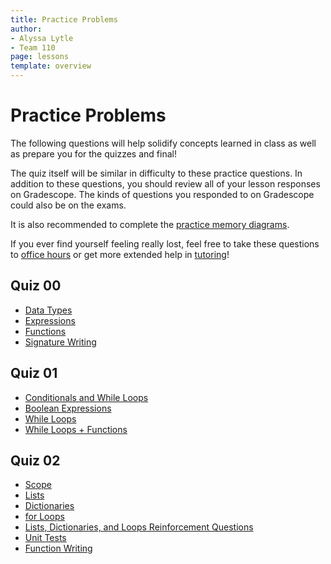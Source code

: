 ```yaml
---
title: Practice Problems
author:
- Alyssa Lytle
- Team 110
page: lessons
template: overview
---
```


# Practice Problems

The following questions will help solidify concepts learned in class as well as prepare you for the quizzes and final!

The quiz itself will be similar in difficulty to these practice questions. In addition to these questions, you should review all of your lesson responses on Gradescope. The kinds of questions you responded to on Gradescope could also be on the exams.

It is also recommended to complete the [practice memory diagrams](/resources/practice/MemDiagrams.html).

If you ever find yourself feeling really lost, feel free to take these questions to [office hours](/support) or get more extended help in [tutoring](/support)!

## Quiz 00

- [Data Types](/resources/practice/data-types.html)
- [Expressions](/resources/practice/expressions.html)
- [Functions](/resources/practice/functions.html)
- [Signature Writing](/resources/practice/signature-writing.html)

## Quiz 01

- [Conditionals and While Loops](/resources/practice/conditionals-while.html)
- [Boolean Expressions](/resources/practice/boolean-expressions.html)
- [While Loops](/resources/practice/while-loops.html)
- [While Loops + Functions](/resources/practice/while-loops-functions.html)
<!-- - [Function Writing: while loops *(to-do)*](/resources/practice/function-writing.html) -->

## Quiz 02

- [Scope](/resources/practice/scope.html)
- [Lists](/resources/practice/lists.html)
- [Dictionaries](/resources/practice/dicts.html)
- [for Loops](/resources/practice/for-loops.html)
- [Lists, Dictionaries, and Loops Reinforcement Questions](/resources/practice/lists-and-dicts-reinforced.html)
- [Unit Tests](/resources/practice/unit-tests.html)
- [Function Writing](/resources/practice/function-writing.html)

<!-- ## Quiz 03


- [Object-Oriented Programming *(to-do)*](/resources/practice/unit-tests.html)
- [Magic Methods *(to-do)*](/resources/practice/unit-tests.html)
- [Function Writing: dictionaries](/resources/practice/function-writing.html)
- [Class Writing (*not* including Magic Methods)](/resources/practice/class-writing.html)

## Quiz 04

- [Recursive Functions *(to-do)*](/resources/practice/unit-tests.html)
- [Algorithms + Runtime Analysis *(to-do)*](/resources/practice/unit-tests.html) -->